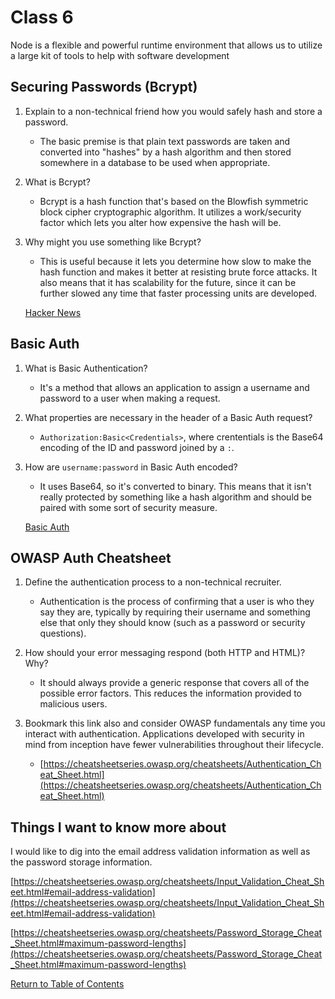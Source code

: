 # Class 6

Node is a flexible and powerful runtime environment that allows us to utilize a large kit of tools to help with software development

## Securing Passwords (Bcrypt)

1. Explain to a non-technical friend how you would safely hash and store a password.

    * The basic premise is that plain text passwords are taken and converted into "hashes" by a hash algorithm and then stored somewhere in a database to be used when appropriate.

2. What is Bcrypt?
    
    * Bcrypt is a hash function that's based on the Blowfish symmetric block cipher cryptographic algorithm.  It utilizes a work/security factor which lets you alter how expensive the hash will be.

3. Why might you use something like Bcrypt?

    * This is useful because it lets you determine how slow to make the hash function and makes it better at resisting brute force attacks.  It also means that it has scalability for the future, since it can be further slowed any time that faster processing units are developed.

    [Hacker News](https://thehackernews.com/2014/04/securing-passwords-with-bcrypt-hashing.html)


## Basic Auth

1. What is Basic Authentication?

    * It's a method that allows an application to assign a username and password to a user when making a request.

2. What properties are necessary in the header of a Basic Auth request?

    * `Authorization:Basic<Credentials>`, where crententials is the Base64 encoding of the ID and password joined by a `:`.

3. How are `username:password` in Basic Auth encoded?

    * It uses Base64, so it's converted to binary.  This means that it isn't really protected by something like a hash algorithm and should be paired with some sort of security measure.

    [Basic Auth](https://en.wikipedia.org/wiki/Basic_access_authentication)

## OWASP Auth Cheatsheet

1. Define the authentication process to a non-technical recruiter.

    * Authentication is the process of confirming that a user is who they say they are, typically by requiring their username and something else that only they should know (such as a password or security questions).

2. How should your error messaging respond (both HTTP and HTML)? Why?

    * It should always provide a generic response that covers all of the possible error factors.  This reduces the information provided to malicious users.

3. Bookmark this link also and consider OWASP fundamentals any time you interact with authentication. Applications developed with security in mind from inception have fewer vulnerabilities throughout their lifecycle.

    * [https://cheatsheetseries.owasp.org/cheatsheets/Authentication_Cheat_Sheet.html](https://cheatsheetseries.owasp.org/cheatsheets/Authentication_Cheat_Sheet.html)

## Things I want to know more about

I would like to dig into the email address validation information as well as the password storage information.

[https://cheatsheetseries.owasp.org/cheatsheets/Input_Validation_Cheat_Sheet.html#email-address-validation](https://cheatsheetseries.owasp.org/cheatsheets/Input_Validation_Cheat_Sheet.html#email-address-validation)

[https://cheatsheetseries.owasp.org/cheatsheets/Password_Storage_Cheat_Sheet.html#maximum-password-lengths](https://cheatsheetseries.owasp.org/cheatsheets/Password_Storage_Cheat_Sheet.html#maximum-password-lengths)

[Return to Table of Contents](https://haydencleaver.github.io/reading-notes/)